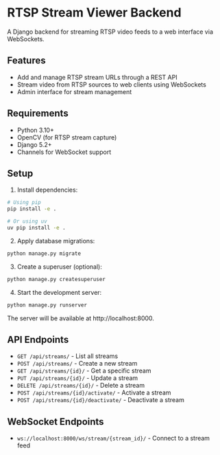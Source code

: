 # RTSP Stream Viewer Backend

A Django backend for streaming RTSP video feeds to a web interface via WebSockets.

## Features

- Add and manage RTSP stream URLs through a REST API
- Stream video from RTSP sources to web clients using WebSockets
- Admin interface for stream management

## Requirements

- Python 3.10+
- OpenCV (for RTSP stream capture)
- Django 5.2+
- Channels for WebSocket support

## Setup

1. Install dependencies:

```bash
# Using pip
pip install -e .

# Or using uv
uv pip install -e .
```

2. Apply database migrations:

```bash
python manage.py migrate
```

3. Create a superuser (optional):

```bash
python manage.py createsuperuser
```

4. Start the development server:

```bash
python manage.py runserver
```

The server will be available at http://localhost:8000.

## API Endpoints

- `GET /api/streams/` - List all streams
- `POST /api/streams/` - Create a new stream
- `GET /api/streams/{id}/` - Get a specific stream
- `PUT /api/streams/{id}/` - Update a stream
- `DELETE /api/streams/{id}/` - Delete a stream
- `POST /api/streams/{id}/activate/` - Activate a stream
- `POST /api/streams/{id}/deactivate/` - Deactivate a stream

## WebSocket Endpoints

- `ws://localhost:8000/ws/stream/{stream_id}/` - Connect to a stream feed
